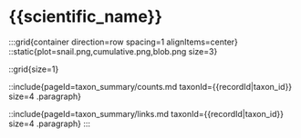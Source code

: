 <!--
Content to display in a panel on each taxon record page.
-->

# {{scientific_name}}

:::grid{container direction=row spacing=1 alignItems=center}
::static{plot=snail.png,cumulative.png,blob.png size=3}

::grid{size=1}

::include{pageId=taxon_summary/counts.md taxonId={{recordId|taxon_id}} size=4 .paragraph}

::include{pageId=taxon_summary/links.md taxonId={{recordId|taxon_id}} size=4 .paragraph}
:::
